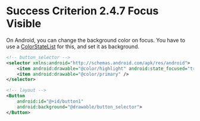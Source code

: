 # Success Criterion 2.4.7 Focus Visible

On Android, you can change the background color on focus. You have to use a [ColorStateList](https://developer.android.com/guide/topics/resources/color-list-resource) for this, and set it as background.

```xml
<!-- button_selector -->
<selector xmlns:android="http://schemas.android.com/apk/res/android">
    <item android:drawable="@color/highlight" android:state_focused="true" />
    <item android:drawable="@color/primary" />
</selector>

<!-- layout -->
<Button
    android:id="@+id/button1"
    android:background="@drawable/button_selector">
</Button>
```
